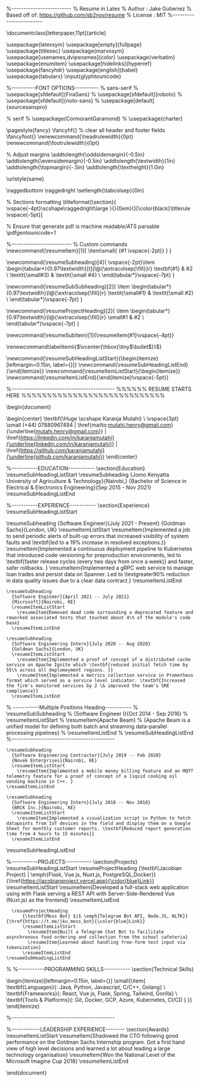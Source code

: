 %-------------------------
% Resume in Latex
% Author : Jake Gutierrez
% Based off of: https://github.com/sb2nov/resume
% License : MIT
%------------------------

\documentclass[letterpaper,11pt]{article}

\usepackage{latexsym}
\usepackage[empty]{fullpage}
\usepackage{titlesec}
\usepackage{marvosym}
\usepackage[usenames,dvipsnames]{color}
\usepackage{verbatim}
\usepackage{enumitem}
\usepackage[hidelinks]{hyperref}
\usepackage{fancyhdr}
\usepackage[english]{babel}
\usepackage{tabularx}
\input{glyphtounicode}


%----------FONT OPTIONS----------
% sans-serif
% \usepackage[sfdefault]{FiraSans}
% \usepackage[sfdefault]{roboto}
% \usepackage[sfdefault]{noto-sans}
% \usepackage[default]{sourcesanspro}

% serif
% \usepackage{CormorantGaramond}
% \usepackage{charter}


\pagestyle{fancy}
\fancyhf{} % clear all header and footer fields
\fancyfoot{}
\renewcommand{\headrulewidth}{0pt}
\renewcommand{\footrulewidth}{0pt}

% Adjust margins
\addtolength{\oddsidemargin}{-0.5in}
\addtolength{\evensidemargin}{-0.5in}
\addtolength{\textwidth}{1in}
\addtolength{\topmargin}{-.5in}
\addtolength{\textheight}{1.0in}

\urlstyle{same}

\raggedbottom
\raggedright
\setlength{\tabcolsep}{0in}

% Sections formatting
\titleformat{\section}{
  \vspace{-4pt}\scshape\raggedright\large
}{}{0em}{}[\color{black}\titlerule \vspace{-5pt}]

% Ensure that generate pdf is machine readable/ATS parsable
\pdfgentounicode=1

%-------------------------
% Custom commands
\newcommand{\resumeItem}[1]{
  \item\small{
    {#1 \vspace{-2pt}}
  }
}

\newcommand{\resumeSubheading}[4]{
  \vspace{-2pt}\item
    \begin{tabular*}{0.97\textwidth}[t]{l@{\extracolsep{\fill}}r}
      \textbf{#1} & #2 \\
      \textit{\small#3} & \textit{\small #4} \\
    \end{tabular*}\vspace{-7pt}
}

\newcommand{\resumeSubSubheading}[2]{
    \item
    \begin{tabular*}{0.97\textwidth}{l@{\extracolsep{\fill}}r}
      \textit{\small#1} & \textit{\small #2} \\
    \end{tabular*}\vspace{-7pt}
}

\newcommand{\resumeProjectHeading}[2]{
    \item
    \begin{tabular*}{0.97\textwidth}{l@{\extracolsep{\fill}}r}
      \small#1 & #2 \\
    \end{tabular*}\vspace{-7pt}
}

\newcommand{\resumeSubItem}[1]{\resumeItem{#1}\vspace{-4pt}}

\renewcommand\labelitemii{$\vcenter{\hbox{\tiny$\bullet$}}$}

\newcommand{\resumeSubHeadingListStart}{\begin{itemize}[leftmargin=0.15in, label={}]}
\newcommand{\resumeSubHeadingListEnd}{\end{itemize}}
\newcommand{\resumeItemListStart}{\begin{itemize}}
\newcommand{\resumeItemListEnd}{\end{itemize}\vspace{-5pt}}

%-------------------------------------------
%%%%%%  RESUME STARTS HERE  %%%%%%%%%%%%%%%%%%%%%%%%%%%%


\begin{document}

\begin{center}
    \textbf{\Huge \scshape Karanja Mutahi} \\ \vspace{3pt}
    \small (+44) 07880967494 $|$ \href{mailto:mutahi.henry@gmail.com}{\underline{mutahi.henry@gmail.com}} $|$ 
    \href{https://linkedin.com/in/karanjamutahi}{\underline{linkedin.com/in/karanjamutahi}} $|$
    \href{https://github.com/karanjamutahi}{\underline{github.com/karanjamutahi}}
\end{center}


%-----------EDUCATION-----------
\section{Education}
  \resumeSubHeadingListStart
    \resumeSubheading
      {Jomo Kenyatta University of Agriculture \& Technology}{Nairobi,}
      {Bachelor of Science in Electrical \& Electronics Engineering}{Sep 2015 - Nov 2021}
  \resumeSubHeadingListEnd


%-----------EXPERIENCE-----------
\section{Experience}
  \resumeSubHeadingListStart
  
  \resumeSubheading
      {Software Engineer}{July 2021 - Present}
      {Goldman Sachs}{London, UK}
      \resumeItemListStart
        \resumeItem{Implemented a job to send periodic alerts of built-up errors that increased visibility of system faults and \textbf{led to a 19\% increase in resolved exceptions.}}
        \resumeItem{Implemented a continuous deployment pipeline to Kubernetes that introduced code versioning for preproduction environments, led to \textbf{faster release cycles (every two days from once a week)} and faster, safer rollbacks. }
        \resumeItem{Implemented a gRPC web service to manage loan trades and persist data on Spanner. Led to \textgreater90\% reduction in data quality issues due to a clear data contract.}
      \resumeItemListEnd
    
    \resumeSubheading
      {Software Engineer}{April 2021 -- July 2021}
      {Microsoft}{Nairobi, KE}
      \resumeItemListStart
        \resumeItem{Removed dead code surrounding a deprecated feature and reworked associated tests that touched about 4\% of the module's code base}
      \resumeItemListEnd
      
    \resumeSubheading
      {Software Engineering Intern}{July 2020 -- Aug 2020}
      {Goldman Sachs}{London, UK}
      \resumeItemListStart
        \resumeItem{Implemented a proof of concept of a distributed cache service on Apache Ignite which \textbf{reduced initial fetch time by 55\% across all deplomeyment regions. }}
        \resumeItem{Implemented a metrics collection service in Prometheus format which served as a service level indicator. \textbf{Increased the firm's monitored services by 2 \& improved the team's SRE compliance}}
      \resumeItemListEnd
      
% -----------Multiple Positions Heading-----------
%    \resumeSubSubheading
%     {Software Engineer I}{Oct 2014 - Sep 2016}
%     \resumeItemListStart
%        \resumeItem{Apache Beam}
%          {Apache Beam is a unified model for defining both batch and streaming data-parallel processing pipelines}
%     \resumeItemListEnd
%    \resumeSubHeadingListEnd
%-------------------------------------------

    \resumeSubheading
      {Software Engineering Contractor}{July 2019 -- Feb 2020}
      {Novek Enterprises}{Nairobi, KE}
      \resumeItemListStart
        \resumeItem{Implemented a mobile money billing feature and an MQTT telemetry feature for a proof of concept of a liquid cooking oil vending machine in C++. }
    \resumeItemListEnd

    \resumeSubheading
      {Software Engineering Intern}{July 2018 -- Nov 2018}
      {BRCK Inc.}{Nairobi, KE}
      \resumeItemListStart
        \resumeItem{Implemented a visualization script in Python to fetch datapoints from IoT devices in the field and display them on a Google Sheet for monthly customer reports. \textbf{Reduced report generation time from 4 hours to 15 minutes}}
      \resumeItemListEnd

  \resumeSubHeadingListEnd


%-----------PROJECTS-----------
\section{Projects}
    \resumeSubHeadingListStart
      \resumeProjectHeading
          {\textbf{Jacobian Project} $|$ \emph{Flask, Vue.js, Nuxt.js, PostgreSQL,Docker}}{\href{https://jacobianproject.vercel.app}{\color{blue}Link}}
          \resumeItemListStart
            \resumeItem{Developed a full-stack web application using with Flask serving a REST API with Server-Side-Rendered Vue (Nuxt.js) as the frontend}
          \resumeItemListEnd

      \resumeProjectHeading
          {\textbf{Mess Bot} $|$ \emph{Telegram Bot API, Node.JS, NLTK}}{\href{https://t.me/jku_mess_bot}{\color{blue}Link}}
          \resumeItemListStart
            \resumeItem{Built a Telegram Chat Bot to facilitate asynchronous food ordering and collection from the school cafeteria}
            \resumeItem{Learned about handling free-form text input via tokenization}
          \resumeItemListEnd
    \resumeSubHeadingListEnd

%
%-----------PROGRAMMING SKILLS-----------
\section{Technical Skills}

 \begin{itemize}[leftmargin=0.15in, label={}]
    \small{\item{
     \textbf{Languages}{: Java, Python, Javascript, C/C++, Golang} \\
     \textbf{Frameworks}{: React, Vue js, Flask, Spring, Tailwind, Gorilla} \\
     \textbf{Tools \& Platforms}{: Git, Docker, GCP, Azure, Kubernetes, CI/CD }
    }}
 \end{itemize}

%-------------------------------------------

%------------LEADERSHIP EXPERIENCE--------
\section{Awards}
    \resumeItemListStart
        \resumeItem{Shadowed the CTO following good performance on the Goldman Sachs Internship program. Got a first hand view of high level decisions and learned a lot about leading a large technology organisation}
        \resumeItem{Won the National Level of the Microsoft Imagine Cup 2018}
    \resumeItemListEnd

\end{document}
